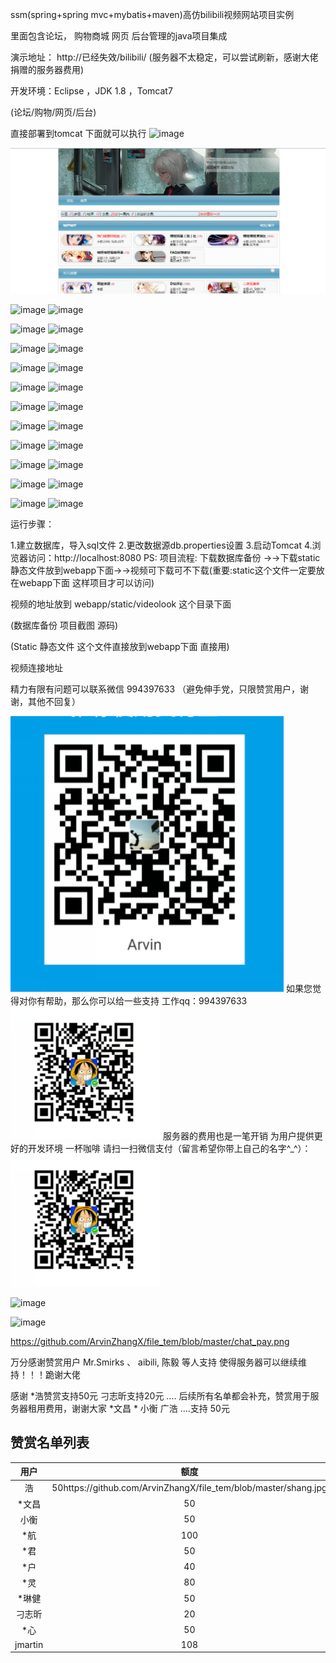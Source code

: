 ssm(spring+spring mvc+mybatis+maven)高仿bilibili视频网站项目实例

里面包含论坛， 购物商城  网页  后台管理的java项目集成

演示地址：    http://已经失效/bilibili/
(服务器不太稳定，可以尝试刷新，感谢大佬捐赠的服务器费用)

开发环境：Eclipse ，JDK 1.8 ，Tomcat7

(论坛/购物/网页/后台)

直接部署到tomcat 下面就可以执行
![image](https://upload-images.jianshu.io/upload_images/2469080-29ac171e8784052a.png)

![image](https://github.com/ArvinZhangX/file_tem/blob/master/2469080-ee1a592efbccdcef.png)


![image](https://github.com/ArvinZhangX/ssm_bilibili/blob/master/bilibili/%E9%A1%B9%E7%9B%AE/%E4%B8%AA%E4%BA%BA%E5%90%8E%E5%8F%B0.png)
![image](upload-images.jianshu.io/upload_images/2469080-db7bc332752af532.png)



![image](https://github.com/ArvinZhangX/ssm_bilibili/blob/master/bilibili/%E9%A1%B9%E7%9B%AE/%E4%B8%8B%E5%8D%95.png)
![image](upload-images.jianshu.io/upload_images/2469080-fb953c94efdc9531.png)

![image](https://github.com/ArvinZhangX/ssm_bilibili/blob/master/bilibili/%E9%A1%B9%E7%9B%AE/%E4%B8%BB%E9%A1%B5%E4%B8%8B%E6%96%B9.png)
![image](upload-images.jianshu.io/upload_images/2469080-79bd8021d475c810.png)


![image](https://github.com/ArvinZhangX/ssm_bilibili/blob/master/bilibili/%E9%A1%B9%E7%9B%AE/%E5%8F%91%E5%B8%96.png)
![image](upload-images.jianshu.io/upload_images/2469080-9d8458b81ef1eff8.png)


![image](https://github.com/ArvinZhangX/ssm_bilibili/blob/master/bilibili/%E9%A1%B9%E7%9B%AE/%E5%9B%9E%E5%A4%8D.png)
![image](upload-images.jianshu.io/upload_images/2469080-9d6d3b036cd4b34f.png)


![image](https://github.com/ArvinZhangX/ssm_bilibili/blob/master/bilibili/%E9%A1%B9%E7%9B%AE/%E6%8A%95%E7%A8%BF.png)
![image](upload-images.jianshu.io/upload_images/2469080-441c3073f2dd03c7.png)


![image](https://github.com/ArvinZhangX/ssm_bilibili/blob/master/bilibili/%E9%A1%B9%E7%9B%AE/%E6%B3%A8%E5%86%8C%E7%94%A8%E6%88%B7.png)
![image](upload-images.jianshu.io/upload_images/2469080-ee1a592efbccdcef.png)


![image](https://github.com/ArvinZhangX/ssm_bilibili/blob/master/bilibili/%E9%A1%B9%E7%9B%AE/%E7%9B%AE%E5%BD%95.png)
![image](upload-images.jianshu.io/upload_images/2469080-ec244a6a9d5c8e3d.png)


![image](https://github.com/ArvinZhangX/ssm_bilibili/blob/master/bilibili/%E9%A1%B9%E7%9B%AE/%E8%AE%A2%E5%8D%95%E5%90%8E%E5%8F%B0.png)
![image](upload-images.jianshu.io/upload_images/2469080-6fb47affba762cdc.png)


![image](https://github.com/ArvinZhangX/ssm_bilibili/blob/master/bilibili/%E9%A1%B9%E7%9B%AE/%E8%AE%BA%E5%9D%9B.png)
![image](upload-images.jianshu.io/upload_images/2469080-c47fd6fd8e093f49.png)


![image](https://github.com/ArvinZhangX/ssm_bilibili/blob/master/bilibili/%E9%A1%B9%E7%9B%AE/%E8%B4%AD%E7%89%A9.png)
![image](upload-images.jianshu.io/upload_images/2469080-0401ba8b7268d877.png)


运行步骤：

1.建立数据库，导入sql文件
2.更改数据源db.properties设置
3.启动Tomcat
4.浏览器访问：http://localhost:8080
PS: 
项目流程: 下载数据库备份 →→下载static静态文件放到webapp下面→→视频可下载可不下载(重要:static这个文件一定要放在webapp下面 这样项目才可以访问)

视频的地址放到  webapp/static/videolook 这个目录下面 

(数据库备份 项目截图 源码)



(Static 静态文件  这个文件直接放到webapp下面 直接用)


视频连接地址

精力有限有问题可以联系微信  994397633   （避免伸手党，只限赞赏用户，谢谢，其他不回复）

![image](https://github.com/ArvinZhangX/file_tem/blob/master/Alipay.png)
如果您觉得对你有帮助，那么你可以给一些支持 工作qq：994397633
![image](https://github.com/ArvinZhangX/file_tem/blob/master/chat_pay.png)
服务器的费用也是一笔开销
为用户提供更好的开发环境
一杯咖啡
请扫一扫微信支付（留言希望你带上自己的名字^_^）：
![image](https://github.com/ArvinZhangX/file_tem/blob/master/chat_pay.png)

![image](https://upload-images.jianshu.io/upload_images/2469080-b8742c3f87b3b3c3.png)

![image](https://upload-images.jianshu.io/upload_images/2469080-1cd54bd8fa66538b.png)

https://github.com/ArvinZhangX/file_tem/blob/master/chat_pay.png

万分感谢赞赏用户  Mr.Smirks 、 aibili, 陈毅 等人支持
使得服务器可以继续维持！！！跪谢大佬


感谢 *浩赞赏支持50元  刁志昕支持20元 .... 后续所有名单都会补充，赞赏用于服务器租用费用，谢谢大家
*文昌   * 小衡   广浩 ....支持 50元

赞赏名单列表
----
|用户|额度|
|:---:|:---:|
|浩|  50https://github.com/ArvinZhangX/file_tem/blob/master/shang.jpg|
|*文昌|50|
|小衡|50|
|*航|100|
|*君|50|
|*户|40|
|*灵|80|
|*琳健|50|
|刁志昕|20|
|*心|50|
|jmartin|108|

